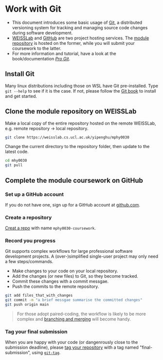 # Work with Git
- This document introduces some basic usage of [Git](https://git-scm.com/), a distributed versioning system for tracking and managing source code changes during software development. 
- [WEISSLab](http://weisslab.cs.ucl.ac.uk/) and [GitHub](https://github.com/) are two project hosting services. The [module repository](https://weisslab.cs.ucl.ac.uk/yipenghu/mphy0030) is hosted on the former, while you will submit your coursework to the latter. 
- For more information and tutorial, have a look at the book/documentation [*Pro Git*](https://git-scm.com/book/en/v2).


## Install Git
Many linux distributions including those on WSL have Git pre-installed. Type `git --help` to see if it is the case. If not, please follow the [Git book](https://git-scm.com/book/en/v2/Getting-Started-Installing-Git) to install and get started.

## Clone the module repository on WEISSLab
Make a local copy of the entire repository hosted on the remote WEISSLab, e.g. remote repository -> local repository.
```bash
git clone https://weisslab.cs.ucl.ac.uk/yipenghu/mphy0030
```

Change the current directory to the repository folder, then update to the latest code.
```bash
cd mhy0030
git pull
```

## Complete the module coursework on GitHub

### Set up a GitHub account
 If you do not have one, sign up for a GitHub account at [github.com](https://github.com/).

### Create a repository
[Creat a repo](https://docs.github.com/en/free-pro-team@latest/articles/create-a-repo) with name `mphy0030-coursework`.

### Record you progress
Git supports complex workflows for large professional software development projects. A (over-)simplified single-user project may only need a few steps/commands.
- Make changes to your code on your local repository.
- Add the changes (or new files) to Git, so they become tracked.
- Commit these changes with a commit messgae.
- Push the commits to the remote repository.

```bash
git add files_that_with_changes
git commit -m "a brief messgae summarise the committed changes"
git push origin main
```

> For those adopt paired-coding, the workflow is likely to be more complex and [branching and merging](https://git-scm.com/book/en/v2/Git-Branching-Basic-Branching-and-Merging) will become handy.

### Tag your final submission
When you are happy with your code (or dangenrously close to the submission deadline), please [tag your repository](https://git-scm.com/book/en/v2/Git-Basics-Tagging) with a tag named "final-submission", using [`git-tag`](https://git-scm.com/docs/git-tag).

